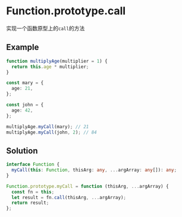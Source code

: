 # Function.prototype.call

实现一个函数原型上的`call`的方法

## Example

```ts
function multiplyAge(multiplier = 1) {
  return this.age * multiplier;
}

const mary = {
  age: 21,
};

const john = {
  age: 42,
};

multiplyAge.myCall(mary); // 21
multiplyAge.myCall(john, 2); // 84

```

## Solution

```ts
interface Function {
  myCall(this: Function, thisArg: any, ...argArray: any[]): any;
}

Function.prototype.myCall = function (thisArg, ...argArray) {
  const fn = this;
  let result = fn.call(thisArg, ...argArray);
  return result;
};
```
